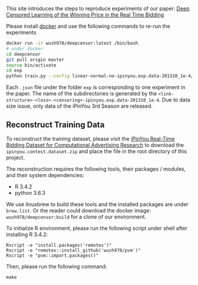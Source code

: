 This site introduces the steps to reproduce experiments of our paper: [Deep Censored Learning of the Winning Price in the Real Time Bidding](https://drive.google.com/file/d/1pjnF_y9LnjAlQNTq1XICKJUwmRg_I_tD/view?usp=sharing)

Please install [docker](https://docs.docker.com/install/) and use the following commands to re-run the experiments

```sh
docker run -it wush978/deepcensor:latest /bin/bash
# under docker
cd deepcensor
git pull origin master
source bin/activate
cd exp
python train.py --config linear-normal-no-ipinyou.exp.data-201310_1e-4/01.json
```

Each `.json` file under the folder `exp` is corresponding to one experiment in the paper.
The name of the subdirectories is generated by the `<link-structure>-<loss>-<censoring>-ipinyou.exp.data-201310_1e-4`.
Due to data size issue, only data of the iPinYou 3rd Season are released. 

## Reconstruct Training Data

To reconstruct the training dataset, please visit the [iPinYou Real-Time Bidding Dataset
for Computational Advertising Research](http://data.computational-advertising.org/) to download the `ipinyou.contest.dataset.zip` and place the file in the root directory of this project.

The reconstruction requires the following tools, their packages / modules, and their system dependencies:

- R 3.4.2
- python 3.6.3

We use linuxbrew to build these tools and the installed packages are under `brew.list`. Or the reader could download the docker image: `wush978/deepcensor:build` for a clone of our environment.

To initialize R environment, please run the following script under shell after installing R 3.4.2:

```shell
Rscript -e "install.packages('remotes')"
Rscript -e "remotes::install_github('wush978/pvm')"
Rscript -e "pvm::import.packages()"
```

Then, please run the following command:

```shell
make
```

